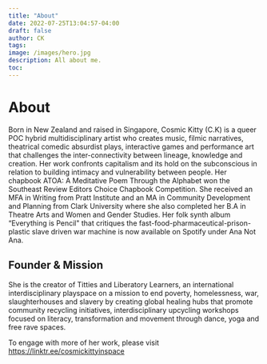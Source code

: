 ```yaml
---
title: "About"
date: 2022-07-25T13:04:57-04:00
draft: false
author: CK
tags: 
image: /images/hero.jpg
description: All about me.
toc:
---
```


# About

Born in New Zealand and raised in Singapore, Cosmic Kitty (C.K) is a queer POC hybrid multidisciplinary artist who creates music, filmic narratives, theatrical comedic absurdist plays, interactive games and performance art that challenges the inter-connectivity between lineage, knowledge and creation. Her work confronts capitalism and its hold on the subconscious in relation to building intimacy and vulnerability between people. Her chapbook ATOA: A Meditative Poem Through the Alphabet won the Southeast Review Editors Choice Chapbook Competition. She received an MFA in Writing from Pratt Institute and an MA in Community Development and Planning from Clark University where she also completed her B.A in Theatre Arts and Women and Gender Studies. Her folk synth album “Everything is Pencil" that critiques the fast-food-pharmaceutical-prison-plastic slave driven war machine is now available on Spotify under Ana Not Ana. 


## Founder & Mission
She is the creator of Titties and Liberatory Learners, an international interdisciplinary playspace on a mission to end poverty, homelessness, war, slaughterhouses and slavery by creating global healing hubs that promote community recycling initiatives, interdisciplinary upcycling workshops focused on literacy, transformation and movement through dance, yoga and free rave spaces. 



To engage with more of her work, please visit https://linktr.ee/cosmickittyinspace